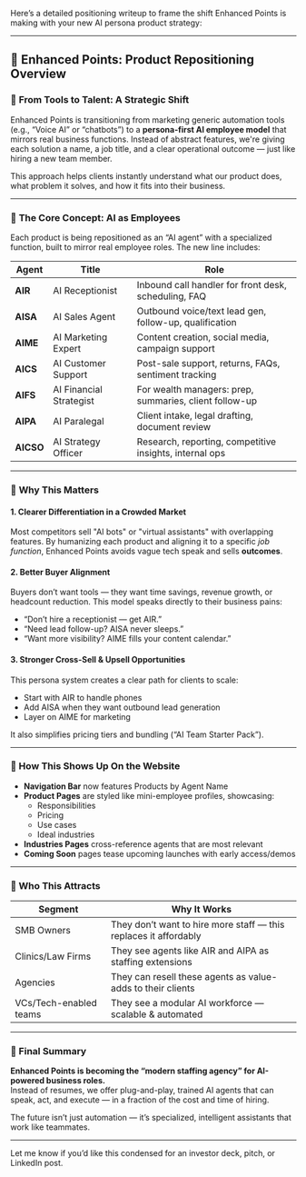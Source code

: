 Here’s a detailed positioning writeup to frame the shift Enhanced Points is making with your new AI persona product strategy:

---

## 🔄 Enhanced Points: Product Repositioning Overview

### 🎯 **From Tools to Talent: A Strategic Shift**

Enhanced Points is transitioning from marketing generic automation tools (e.g., “Voice AI” or “chatbots”) to a **persona-first AI employee model** that mirrors real business functions. Instead of abstract features, we're giving each solution a name, a job title, and a clear operational outcome — just like hiring a new team member.

This approach helps clients instantly understand what our product does, what problem it solves, and how it fits into their business.

---

### 🧠 **The Core Concept: AI as Employees**

Each product is being repositioned as an “AI agent” with a specialized function, built to mirror real employee roles. The new line includes:

| Agent | Title | Role |
|-------|-------|------|
| **AIR** | AI Receptionist | Inbound call handler for front desk, scheduling, FAQ |
| **AISA** | AI Sales Agent | Outbound voice/text lead gen, follow-up, qualification |
| **AIME** | AI Marketing Expert | Content creation, social media, campaign support |
| **AICS** | AI Customer Support | Post-sale support, returns, FAQs, sentiment tracking |
| **AIFS** | AI Financial Strategist | For wealth managers: prep, summaries, client follow-up |
| **AIPA** | AI Paralegal | Client intake, legal drafting, document review |
| **AICSO** | AI Strategy Officer | Research, reporting, competitive insights, internal ops |

---

### 🔎 **Why This Matters**

#### 1. **Clearer Differentiation in a Crowded Market**
Most competitors sell "AI bots" or "virtual assistants" with overlapping features. By humanizing each product and aligning it to a specific *job function*, Enhanced Points avoids vague tech speak and sells **outcomes**.

#### 2. **Better Buyer Alignment**
Buyers don’t want tools — they want time savings, revenue growth, or headcount reduction. This model speaks directly to their business pains:
- “Don’t hire a receptionist — get AIR.”
- “Need lead follow-up? AISA never sleeps.”
- “Want more visibility? AIME fills your content calendar.”

#### 3. **Stronger Cross-Sell & Upsell Opportunities**
This persona system creates a clear path for clients to scale:
- Start with AIR to handle phones
- Add AISA when they want outbound lead generation
- Layer on AIME for marketing

It also simplifies pricing tiers and bundling (“AI Team Starter Pack”).

---

### 💬 How This Shows Up On the Website

- **Navigation Bar** now features Products by Agent Name
- **Product Pages** are styled like mini-employee profiles, showcasing:
  - Responsibilities
  - Pricing
  - Use cases
  - Ideal industries
- **Industries Pages** cross-reference agents that are most relevant
- **Coming Soon** pages tease upcoming launches with early access/demos

---

### 💼 Who This Attracts

| Segment | Why It Works |
|--------|---------------|
| SMB Owners | They don’t want to hire more staff — this replaces it affordably |
| Clinics/Law Firms | They see agents like AIR and AIPA as staffing extensions |
| Agencies | They can resell these agents as value-adds to their clients |
| VCs/Tech-enabled teams | They see a modular AI workforce — scalable & automated |

---

### 🧱 Final Summary

**Enhanced Points is becoming the “modern staffing agency” for AI-powered business roles.**  
Instead of resumes, we offer plug-and-play, trained AI agents that can speak, act, and execute — in a fraction of the cost and time of hiring.

The future isn’t just automation — it’s specialized, intelligent assistants that work like teammates.

---

Let me know if you’d like this condensed for an investor deck, pitch, or LinkedIn post.